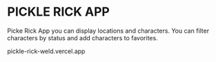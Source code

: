 
# PICKLE RICK APP

Picke Rick App you can display locations and characters. You can filter characters by status and add characters to favorites.

pickle-rick-weld.vercel.app
